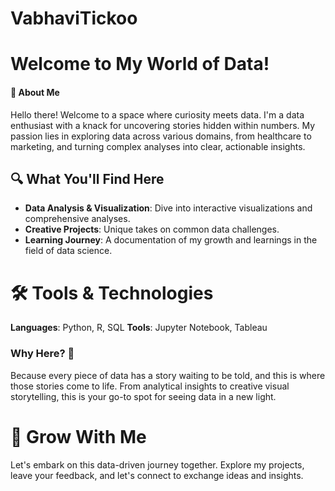 # VabhaviTickoo

# Welcome to My World of Data!
  #### 🚀 About Me
  Hello there! Welcome to a space where curiosity meets data. I'm a data enthusiast with a knack for uncovering stories hidden within numbers. My passion lies in exploring data across various domains, from healthcare to marketing, and turning complex analyses into clear, actionable insights.

## 🔍 What You'll Find Here

- **Data Analysis & Visualization**: Dive into interactive visualizations and comprehensive analyses.
- **Creative Projects**: Unique takes on common data challenges.
- **Learning Journey**: A documentation of my growth and learnings in the field of data science.
  
# 🛠 Tools & Technologies
  **Languages**: Python, R, SQL
  **Tools**: Jupyter Notebook, Tableau
  
### Why Here? 🌟
Because every piece of data has a story waiting to be told, and this is where those stories come to life. From analytical insights to creative visual storytelling, this is your go-to spot for seeing data in a new light.

# 🌱 Grow With Me
Let's embark on this data-driven journey together. Explore my projects, leave your feedback, and let's connect to exchange ideas and insights.
